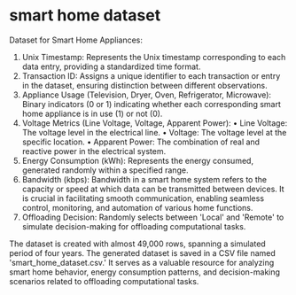 # smart home dataset

Dataset for Smart Home Appliances:

1.	Unix Timestamp: Represents the Unix timestamp corresponding to each data entry, providing a standardized time format.
2.	Transaction ID: Assigns a unique identifier to each transaction or entry in the dataset, ensuring distinction between different observations.
3.	Appliance Usage (Television, Dryer, Oven, Refrigerator, Microwave): Binary indicators (0 or 1) indicating whether each corresponding smart home appliance is in use (1) or not (0).
4.	Voltage Metrics (Line Voltage, Voltage, Apparent Power):
•	Line Voltage: The voltage level in the electrical line.
•	Voltage: The voltage level at the specific location.
•	Apparent Power: The combination of real and reactive power in the electrical system.
5.	Energy Consumption (kWh): Represents the energy consumed, generated randomly within a specified range.
6.	Bandwidth (kbps): Bandwidth in a smart home system refers to the capacity or speed at which data can be transmitted between devices. It is crucial in facilitating smooth communication, enabling seamless control, monitoring, and automation of various home functions.
7.	Offloading Decision: Randomly selects between 'Local' and 'Remote' to simulate decision-making for offloading computational tasks.



 The dataset is created with almost 49,000 rows, spanning a simulated period of four years. The generated dataset is saved in a CSV file named 'smart_home_dataset.csv.' It serves as a valuable resource for analyzing smart home behavior, energy consumption patterns, and decision-making scenarios related to offloading computational tasks.
